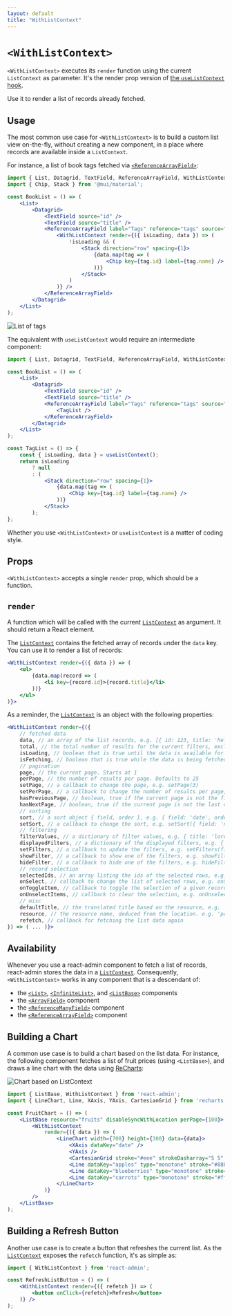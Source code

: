 ```yaml
---
layout: default
title: "WithListContext"
---
```


# `<WithListContext>`

`<WithListContext>` executes its `render` function using the current `ListContext` as parameter. It's the render prop version of [the `useListContext` hook](useListContext.md).

Use it to render a list of records already fetched.

## Usage

The most common use case for `<WithListContext>` is to build a custom list view on-the-fly, without creating a new component, in a place where records are available inside a `ListContext`. 

For instance, a list of book tags fetched via [`<ReferenceArrayField>`](ReferenceArrayField.md): 

```jsx
import { List, Datagrid, TextField, ReferenceArrayField, WithListContext } from 'react-admin';
import { Chip, Stack } from '@mui/material';

const BookList = () => (
    <List>
        <Datagrid>
            <TextField source="id" />
            <TextField source="title" />
            <ReferenceArrayField label="Tags" reference="tags" source="tag_ids">
                <WithListContext render={({ isLoading, data }) => (
                    !isLoading && (
                        <Stack direction="row" spacing={1}>
                            {data.map(tag => (
                                <Chip key={tag.id} label={tag.name} />
                            ))}
                        </Stack>
                    )
                )} />
            </ReferenceArrayField>
        </Datagrid>
    </List>
);
```

![List of tags](./img/reference-array-field.png)

The equivalent with `useListContext` would require an intermediate component:

```jsx
import { List, Datagrid, TextField, ReferenceArrayField, WithListContext } from 'react-admin';

const BookList = () => (
    <List>
        <Datagrid>
            <TextField source="id" />
            <TextField source="title" />
            <ReferenceArrayField label="Tags" reference="tags" source="tag_ids">
                <TagList />
            </ReferenceArrayField>
        </Datagrid>
    </List>
);

const TagList = () => {
    const { isLoading, data } = useListContext();
    return isLoading 
        ? null
        : (
            <Stack direction="row" spacing={1}>
                {data.map(tag => (
                    <Chip key={tag.id} label={tag.name} />
                ))}
            </Stack>
        );
};
```

Whether you use `<WithListContext>` or `useListContext` is a matter of coding style.

## Props

`<WithListContext>` accepts a single `render` prop, which should be a function.

## `render`

A function which will be called with the current [`ListContext`](useListContext.md) as argument. It should return a React element.

The [`ListContext`](useListContext.md) contains the fetched array of records under the `data` key. You can use it to render a list of records:

```jsx
<WithListContext render={({ data }) => (
    <ul>
        {data.map(record => (
            <li key={record.id}>{record.title}</li>
        ))}
    </ul>
)}>
```

As a reminder, the [`ListContext`](useListContext.md) is an object with the following properties:

```jsx
<WithListContext render={({
    // fetched data
    data, // an array of the list records, e.g. [{ id: 123, title: 'hello world' }, { ... }]
    total, // the total number of results for the current filters, excluding pagination. Useful to build the pagination controls, e.g. 23      
    isLoading, // boolean that is true until the data is available for the first time
    isFetching, // boolean that is true while the data is being fetched, and false once the data is fetched
    // pagination
    page, // the current page. Starts at 1
    perPage, // the number of results per page. Defaults to 25
    setPage, // a callback to change the page, e.g. setPage(3)
    setPerPage, // a callback to change the number of results per page, e.g. setPerPage(25)
    hasPreviousPage, // boolean, true if the current page is not the first one
    hasNextPage, // boolean, true if the current page is not the last one
    // sorting
    sort, // a sort object { field, order }, e.g. { field: 'date', order: 'DESC' }
    setSort, // a callback to change the sort, e.g. setSort({ field: 'name', order: 'ASC' })
    // filtering
    filterValues, // a dictionary of filter values, e.g. { title: 'lorem', nationality: 'fr' }
    displayedFilters, // a dictionary of the displayed filters, e.g. { title: true, nationality: true }
    setFilters, // a callback to update the filters, e.g. setFilters(filters, displayedFilters)
    showFilter, // a callback to show one of the filters, e.g. showFilter('title', defaultValue)
    hideFilter, // a callback to hide one of the filters, e.g. hideFilter('title')
    // record selection
    selectedIds, // an array listing the ids of the selected rows, e.g. [123, 456]
    onSelect, // callback to change the list of selected rows, e.g. onSelect([456, 789])
    onToggleItem, // callback to toggle the selection of a given record based on its id, e.g. onToggleItem(456)
    onUnselectItems, // callback to clear the selection, e.g. onUnselectItems();
    // misc
    defaultTitle, // the translated title based on the resource, e.g. 'Posts'
    resource, // the resource name, deduced from the location. e.g. 'posts'
    refetch, // callback for fetching the list data again
}) => ( ... )}>
```

## Availability

Whenever you use a react-admin component to fetch a list of records, react-admin stores the data in a [`ListContext`](useListContext.md). Consequently, `<WithListContext>` works in any component that is a descendant of:

- the [`<List>`](ListBase.md), [`<InfiniteList>`](InfiniteList.md), and [`<ListBase>`](ListBase.md) components
- the [`<ArrayField>`](ArrayField.md) component
- the [`<ReferenceManyField>`](ReferenceManyField.md) component
- the [`<ReferenceArrayField>`](ReferenceArrayField.md) component

## Building a Chart

A common use case is to build a chart based on the list data. For instance, the following component fetches a list of fruit prices (using `<ListBase>`), and draws a line chart with the data using [ReCharts](https://recharts.org/en-US):

![Chart based on ListContext](./img/WithListContext-chart.png)

```jsx
import { ListBase, WithListContext } from 'react-admin';
import { LineChart, Line, XAxis, YAxis, CartesianGrid } from 'recharts';

const FruitChart = () => (
    <ListBase resource="fruits" disableSyncWithLocation perPage={100}>
        <WithListContext
            render={({ data }) => (
                <LineChart width={700} height={300} data={data}>
                    <XAxis dataKey="date" />
                    <YAxis />
                    <CartesianGrid stroke="#eee" strokeDasharray="5 5" />
                    <Line dataKey="apples" type="monotone" stroke="#8884d8" />
                    <Line dataKey="blueberries" type="monotone" stroke="#82ca9d" />
                    <Line dataKey="carrots" type="monotone" stroke="#ffc658" />
                </LineChart>
            )}
        />
    </ListBase>
);
```

## Building a Refresh Button

Another use case is to create a button that refreshes the current list. As the [`ListContext`](useListContext.md) exposes the `refetch` function, it's as simple as:

```jsx
import { WithListContext } from 'react-admin'; 

const RefreshListButton = () => (
    <WithListContext render={({ refetch }) => (
        <button onClick={refetch}>Refresh</button>
    )} />
);
```